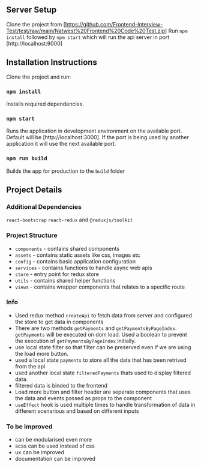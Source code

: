 ## Server Setup

Clone the project from [https://github.com/Frontend-Interview-Test/test/raw/main/Natwest%20Frontend%20Code%20Test.zip]
Run `npm install` followed by `npm start` which will run the api server in port [http://localhost:9000]

## Installation Instructions

Clone the project and run:

### `npm install`

Installs required dependencies.

### `npm start`

Runs the application in development environment on the available port. Default will be [http://localhost:3000]. If the port is being used by another application it will use the next available port.

### `npm run build`

Builds the app for production to the `build` folder

## Project Details

### Additional Dependencies

`react-bootstrap` `react-redux` and `@reduxjs/toolkit`

### Project Structure

- `components` - contains shared components
- `assets` - contains static assets like css, images etc
- `config` - contains basic application configuration
- `services` - contains functions to handle async web apis
- `store` - entry point for redux store
- `utils` - contains shared helper functions
- `views` - contains wrapper components that relates to a specific route

### Info

- Used redux method `createApi` to fetch data from server and configured the store to get data in components
- There are two methods `getPayments` and `getPaymentsByPageIndex`. `getPayments` will be executed on dom load. Used a boolean to prevent the execution of `getPaymentsByPageIndex` initially.
- use local state filter so that filter can be preserved even if we are using the load more button.
- used a local state `payments` to store all the data that has been retrived from the api
- used another local state `filteredPayments` thats used to display filtered data.
- filtered data is binded to the frontend
- Load more button and filter header are seperate components that uses the data and events passed as props to the component
- `useEffect` hook is used multiple times to handle transformation of data in different scenarious and based on different inputs

### To be improved

- can be modularised even more
- scss can be used instead of css
- ux can be improved
- documentation can be improved
